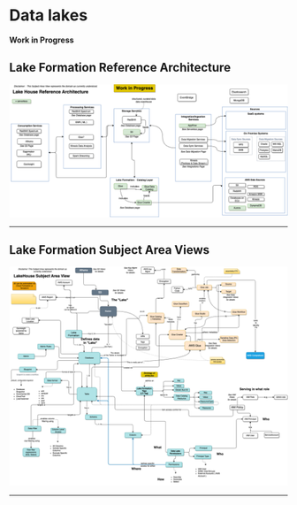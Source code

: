 # Data lakes

**Work in Progress**
## Lake Formation Reference Architecture

![](../images/aws-datalakes.drawio.png)


---

## Lake Formation Subject Area Views

![](../images/aws-lakeformation2.drawio.png)

---
